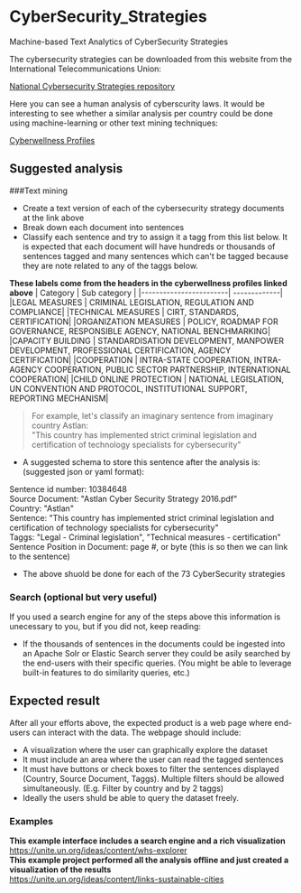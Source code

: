 # CyberSecurity_Strategies
Machine-based Text Analytics of CyberSecurity Strategies

The cybersecurity strategies can be downloaded from this website from the International Telecommunications Union:

[National Cybersecurity Strategies repository](http://www.itu.int/en/ITU-D/Cybersecurity/Pages/National-Strategies-repository.aspx)  

Here you can see a human analysis of cyberscurity laws. It would be interesting to see whether a similar analysis per country could be done using machine-learning or other text mining techniques:

[Cyberwellness Profiles](http://www.itu.int/en/ITU-D/Cybersecurity/Pages/Country_Profiles.aspx)

## Suggested analysis

###Text mining

- Create a text version of each of the cybersecurity strategy documents at the link above
- Break down each document into sentences 
- Classify each sentence and try to assign it a tagg from this list below. It is expected that each document will have hundreds or thousands of sentences tagged and many sentences which can't be tagged because they are note related to any of the taggs below.

**These labels come from the headers in the cyberwellness profiles linked above**
| Category               | Sub category |
|------------------------| -------------|
|LEGAL MEASURES          | CRIMINAL LEGISLATION, REGULATION AND COMPLIANCE|
|TECHNICAL MEASURES      | CIRT, STANDARDS, CERTIFICATION|
|ORGANIZATION MEASURES   | POLICY, ROADMAP FOR GOVERNANCE, RESPONSIBLE AGENCY, NATIONAL BENCHMARKING|
|CAPACITY BUILDING       | STANDARDISATION DEVELOPMENT, MANPOWER DEVELOPMENT, PROFESSIONAL CERTIFICATION, AGENCY CERTIFICATION|
|COOPERATION             | INTRA-STATE COOPERATION, INTRA-AGENCY COOPERATION, PUBLIC SECTOR PARTNERSHIP,  INTERNATIONAL COOPERATION|
|CHILD ONLINE PROTECTION | NATIONAL LEGISLATION,  UN CONVENTION AND PROTOCOL, INSTITUTIONAL SUPPORT, REPORTING MECHANISM|

>For example, let's classify an imaginary sentence from imaginary country Astlan:  
>"This country has implemented strict criminal legislation and certification of technology specialists for cybersecurity"  

- A suggested schema to store this sentence after the analysis is: (suggested json or yaml format):

Sentence id number: 10384648  
Source Document: "Astlan Cyber Security Strategy 2016.pdf"  
Country: "Astlan"  
Sentence: "This country has implemented strict criminal legislation and certification of technology specialists for cybersecurity"  
Taggs: "Legal - Criminal legislation", "Technical measures - certification"  
Sentence Position in Document: page #, or byte   (this is so then we can link to the sentence)

- The above shuold be done for each of the 73 CyberSecurity strategies  

### Search (optional but very useful)
If you used a search engine for any of the steps above this information is unecessary to you, but if you did not, keep reading:  
- If the thousands of sentences in the documents could be ingested into an Apache Solr or Elastic Search server they could be asily searched by the end-users with their specific queries. (You might be able to leverage built-in features to do similarity queries, etc.)

## Expected result
After all your efforts above, the expected product is a web page where end-users can interact with the data. The webpage should include:

- A visualization where the user can graphically explore the dataset
- It must include an area where the user can read the tagged sentences
- It must have buttons or check boxes to filter the sentences displayed (Country, Source Document, Taggs). Multiple filters should be allowed simultaneously. (E.g. Filter by country and by 2 taggs)
- Ideally the users shuld be able to query the dataset freely.

### Examples

**This example interface includes a search engine and a rich visualization** https://unite.un.org/ideas/content/whs-explorer  
**This example project performed all the analysis offline and just created a visualization of the results**  
https://unite.un.org/ideas/content/links-sustainable-cities

